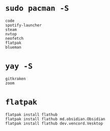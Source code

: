 # `sudo pacman -S`

```
code
spotify-launcher
steam
nvtop
neofetch
flatpak
blueman
```

# `yay -S`

```
gitkraken
zoom
```

# `flatpak`

```
flatpak install flathub
flatpak install flathub md.obsidian.Obsidian
flatpak install flathub dev.vencord.Vesktop
```